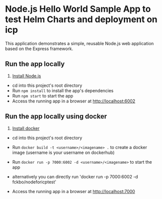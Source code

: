 # Node.js Hello World Sample App to test Helm Charts and deployment on icp

This application demonstrates a simple, reusable Node.js web application based on the Express framework.

## Run the app locally

1. [Install Node.js][]
+ cd into this project's root directory
+ Run `npm install` to install the app's dependencies
+ Run `npm start` to start the app
+ Access the running app in a browser at <http://localhost:6002>

[Install Node.js]: https://nodejs.org/en/download/

## Run the app locally using docker

1. [Install docker][]
+ cd into this project's root directory
+ Run `docker build -t <username>/<imagename> .` to create a docker image (username is your username on dockerhub)
+ Run `docker run -p 7000:6002 -d <username>/<imagename>` to start the app

+ alternatively you can directly run 'docker run -p 7000:6002 -d fckbo/nodeforicptest'

+ Access the running app in a browser at <http://localhost:7000>

[Install docker]: https://docs.docker.com/engine/installation/
